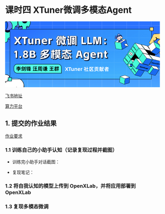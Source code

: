 # 课时四 XTuner微调多模态Agent

![alt text](image-93.png)

[飞书地址](https://aicarrier.feishu.cn/wiki/Vv4swUFMni5DiMkcasUczUp9nid#LSBkd2cTHorhsAx5jZAcO0B3nqe)

 [算力平台](https://studio.intern-ai.org.cn/)

## 1. 提交的作业结果

 [作业要求](https://github.com/InternLM/Tutorial/blob/camp2/xtuner/homework.md)

### 1.1 训练自己的小助手认知（记录复现过程并截图）

 - 训练完小助手对话截图：

 - 复现笔记：

### 1.2 将自我认知的模型上传到 OpenXLab，并将应用部署到 OpenXLab

### 1.3  复现多模态微调